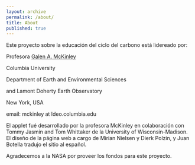 ```yaml
---
layout: archive
permalink: /about/
title: About
published: true
---
```


Este proyecto sobre la educación del ciclo del carbono está lidereado por:

Profesora [Galen A. McKinley](http://mckinley.ldeo.columbia.edu/)

Columbia University 

Department of Earth and Environmental Sciences 

and
Lamont Doherty Earth Observatory 

New York, USA 

email: mckinley at ldeo.columbia.edu

El applet fué desarrollado por la profesora McKinley en colaboración con Tommy Jasmin and Tom Whittaker de la University of Wisconsin-Madison. El diseño de la página web a cargo de Mirian Nielsen y Dierk Polzin, y Juan Botella tradujo el sitio al español.

Agradecemos a la NASA por proveer los fondos para este proyecto.

